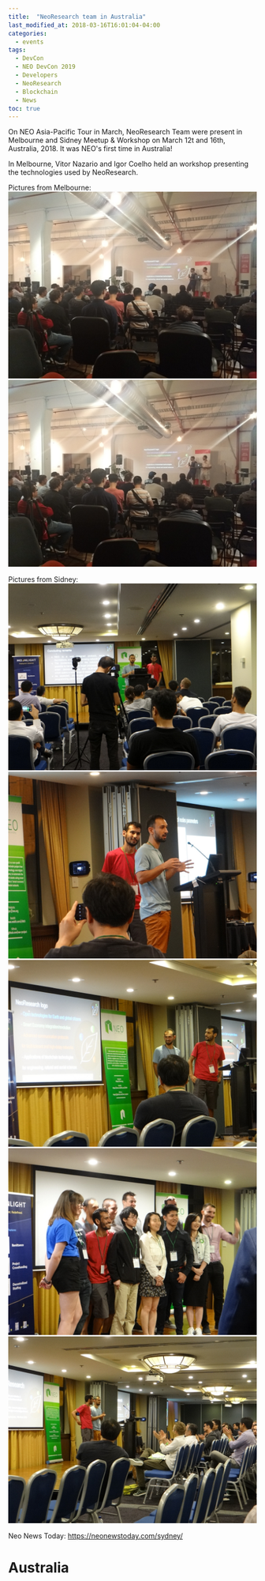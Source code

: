 ```yaml
---
title:  "NeoResearch team in Australia"
last_modified_at: 2018-03-16T16:01:04-04:00
categories:
  - events
tags:
  - DevCon
  - NEO DevCon 2019
  - Developers
  - NeoResearch
  - Blockchain
  - News
toc: true
---
```


On NEO Asia-Pacific Tour in March, NeoResearch Team were present in Melbourne and Sidney Meetup & Workshop on March 12t and 16th, Australia, 2018.
It was NEO's first time in Australia!

In Melbourne, Vitor Nazario and Igor Coelho held an workshop presenting the technologies used by NeoResearch.

Pictures from Melbourne:
![NeoResearchTeamMelbourne](/assets/images/neo_melbourne1_march.jpeg)
![NeoResearchTeamMelbourne](/assets/images/neo_melbourne1_march.jpeg)

Pictures from Sidney:
![NeoResearchTeamSidney](/assets/images/neo_sidney1_march.jpeg)
![NeoResearchTeamSidney](/assets/images/neo_sidney2_march.jpeg)
![NeoResearchTeamSidney](/assets/images/neo_sidney3_march.jpeg)
![NeoResearchTeamSidney](/assets/images/neo_sidney4_march.jpeg)
![NeoResearchTeamSidney](/assets/images/neo_sidney5_march.jpeg)

Neo News Today: https://neonewstoday.com/sydney/

# Australia
